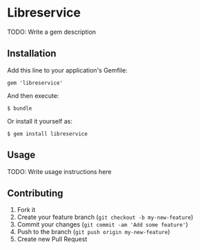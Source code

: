 # Libreservice

TODO: Write a gem description

## Installation

Add this line to your application's Gemfile:

    gem 'libreservice'

And then execute:

    $ bundle

Or install it yourself as:

    $ gem install libreservice

## Usage

TODO: Write usage instructions here

## Contributing

1. Fork it
2. Create your feature branch (`git checkout -b my-new-feature`)
3. Commit your changes (`git commit -am 'Add some feature'`)
4. Push to the branch (`git push origin my-new-feature`)
5. Create new Pull Request
